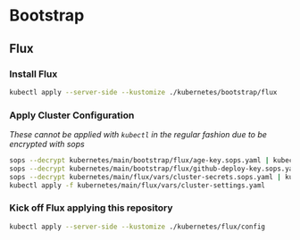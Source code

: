 # Bootstrap

## Flux

### Install Flux

```sh
kubectl apply --server-side --kustomize ./kubernetes/bootstrap/flux
```

### Apply Cluster Configuration

_These cannot be applied with `kubectl` in the regular fashion due to be encrypted with sops_

```sh
sops --decrypt kubernetes/main/bootstrap/flux/age-key.sops.yaml | kubectl apply -f -
sops --decrypt kubernetes/main/bootstrap/flux/github-deploy-key.sops.yaml | kubectl apply -f -
sops --decrypt kubernetes/main/flux/vars/cluster-secrets.sops.yaml | kubectl apply -f -
kubectl apply -f kubernetes/main/flux/vars/cluster-settings.yaml
```

### Kick off Flux applying this repository

```sh
kubectl apply --server-side --kustomize ./kubernetes/flux/config
```
